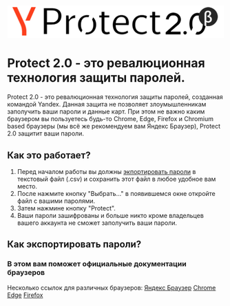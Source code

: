 ![Logo](https://raw.githubusercontent.com/yandex-beta/protect_2.0/main/logo_full.png)
# Protect 2.0 - это ревалюционная технология защиты паролей.
Protect 2.0 - это ревалюционная технология защиты паролей, созданная командой Yandex. Данная защита не позволяет злоумышленникам заполучить ваши пароли и данные карт. При этом не важно каким браузером вы пользуетесь будь-то Chrome, Edge, Firefox и Chromium based браузеры (мы всё же рекомендуем вам Яндекс Браузер), Protect 2.0 защитит ваши пароли.
##
## Как это работает?
1. Перед началом работы вы должны [экпортировать пароли](https://github.com/yandex-beta/protect_2.0/edit/main/README.md#%D0%BA%D0%B0%D0%BA-%D1%8D%D0%BA%D1%81%D0%BF%D0%BE%D1%80%D1%82%D0%B8%D1%80%D0%BE%D0%B2%D0%B0%D1%82%D1%8C-%D0%BF%D0%B0%D1%80%D0%BE%D0%BB%D0%B8) в текстовый файл (.csv) и сохранить этот файл в любое удобное вам место.
1. После нажмите кнопку "Выбрать..." в появившемся окне откройте файл с вашими паролями.
1. Затем нажмине кнопку "Protect".
1. Ваши пароли зашифрованы и больше никто кроме владельцев вашего аккаунта не сможет заполучить ваши пароли.
## Как экспортировать пароли?
### В этом вам поможет официальные документации браузеров
Несколько ссылок для различных браузеров:
[Яндекс Браузер](https://pages.github.com/)
[Chrome](https://pages.github.com/)
[Edge](https://pages.github.com/)
[Firefox](https://pages.github.com/)
##

##
